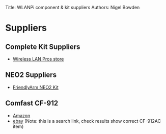 Title: WLANPi component & kit suppliers
Authors: Nigel Bowden

# Suppliers

## Complete Kit Suppliers

- [Wireless LAN Pros store][WLPC_Store]

## NEO2 Suppliers

- [FriendlyArm NEO2 Kit][NEO2]

## Comfast CF-912

- [Amazon][CF912]
- [ebay][CF912_ebay] (Note: this is a search link, check results show correct CF-912AC item)

<!-- Link list -->
[WLPC_Store]: http://www.wlanpros.com/product-category/store/
[NEO2]: https://www.friendlyarm.com/index.php?route=product/product&product_id=189
[CF912]: https://amzn.to/2R9niFs
[CF912_ebay]: https://www.ebay.com/sch/i.html?_from=R40&_trksid=m570.l1313&_nkw=comfast+cf-912ac&_sacat=0


